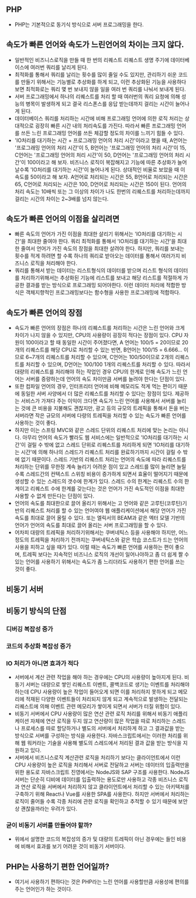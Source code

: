 ## PHP
- PHP는 기본적으로 동기식 방식으로 서버 프로그래밍을 한다.

## 속도가 빠른 언어와 속도가 느린언어의 차이는 크지 않다.
- 일반적인 비즈니스로직을 만들 때 한 번의 리퀘스트 리퀘스트 생명 주기에 데이터베이스에 여러번 쿼리를 날리게 된다.
- 최적화를 통해서 쿼리를 날리는 횟수를 많이 줄일 수도 있지만, 관리하기 쉬운 코드를 만들기 위해서는 기능별로 추상화를 하게 되고, 이런 추상화된 기능을 사용하다보면 최적화로는 쿼리 몇 번 보내지 않을 일을 여러 번 쿼리를 나눠서 보내게 된다.
- 서버 프로그래밍에서 하나의 리퀘스트를 처리 할 때 여러번의 쿼리 요청에 의해 성능의 병목이 발생하게 되고 결국 리스폰스를 응답 받는데까지 걸리는 시간이 늘어나게 된다.
- 데이터베이스 쿼리를 처리하는 시간에 비해 프로그래밍 언어에 의한 로직 처리는 상대적으로 굉장히 빠른 시간 내의 처리속도를 가진다. 따라서 빠른 프로그래밍 언어를 쓰든 느린 프로그래밍 언어를 쓰든 체감할 정도의 차이를 느끼기 힘들 수 있다.
- 'IO처리를 대기하는 시간 + 프로그래밍 언어의 처리 시간'이라고 했을 때, A언어는 '프로그래밍 언어의 처리 시간'이 5, B언어는 '프로그래밍 언어의 처리 시간'이 15, C언어는 '프로그래밍 언어의 처리 시간'이 50, D언어는 '프로그래밍 언어의 처리 시간'이 100이라고 해 보자. 비즈니스 로직이 복잡해지고 기능에 따른 추상화가 늘어날수록 'IO처리를 대기하는 시간'이 늘어나게 된다. 상대적인 비율로 보았을 때 이 속도를 50이라고 해 보자. A언어로 처리되는 시간은 55, B언어로 처리되는 시간은 65, C언어로 처리되는 시간은 100, D언어로 처리되는 시간은 150이 된다. 언어의 처리 속도는 10배씩 또는 그 이상의 차이가 나도 한번의 리퀘스트를 처리하는데까지 걸리는 시간의 차이는 2~3배를 넘지 않는다.

## 속도가 빠른 언어의 이점을 살리려면
- 빠른 속도의 언어가 가진 이점을 최대한 살리기 위해서는 'IO처리를 대기하는 시간'을 최대한 줄여야 한다. 쿼리 최적화를 통해서 'IO처리를 대기하는 시간'을 최대한 줄여서 언어가 가진 속도의 장점을 최대한 살려야 한다. 하지만, 쿼리를 보내는 횟수를 적게 하려면 할 수록 하나의 쿼리로 받아오는 데이터를 통해서 여러가지 비즈니스 로직을 처리해야 한다.
- 쿼리를 통해서 받는 데이터는 리스트형식의 데이터를 받으며 리스트 형식의 데이터를 처리하기위해서는 추상화된 기능에 리스트를 보내고 해당 리스트를 적절하게 가공한 결과를 받는 방식으로 프로그래밍 되어야한다. 이런 데이터 처리에 적합한 방식은 객체지향적인 프로그래밍보다는 함수형을 사용한 프로그래밍에 적합하다.

## 속도가 빠른 언어의 장점
- 속도가 빠른 언어의 장점은 하나의 리퀘스트를 처리하는 시간은 느린 언어와 크게 차이가 나지 않을 수 있지만, CPU의 사용량이 굉장히 적다는 장점이 있다. CPU 자원이 100이라고 할 때 동일한 시간이 주어졌다면, A 언어는 100/5 = 20이므로 20개의 리퀘스트를 해당 CPU로 처리할 수 있는 반면, B언어는 100/15 = 6.666... 이므로 6~7개의 리퀘스트를 처리할 수 있으며, C언어는 100/50이므로 2개의 리퀘스트를 처리할 수 있으며, D언어는 100/100 1개의 리퀘스트를 처리할 수 있다. 따라서 대량의 리퀘스트를 처리해야 하는 작업인 경우 CPU의 한계로 인해 속도가 느린 언어는 서버를 증량하는데 언어의 속도 차이만큼 서버를 늘려야 한다는 단점이 있다.
- 또한 컴파일 언어의 경우, 인터프리터 언어에 비해 메모리도 적게 먹는 편이기 때문에 동일한 서버 사양에서 더 많은 리퀘스트를 처리할 수 있다는 장점이 있다. 제공하는 서비스가 가져다 주는 이익이 크다면 속도가 느린 언어를 사용해서 서버를 늘리는 것에 큰 비용을 지불해도 괜찮지만, 광고 등의 규모의 트레픽을 통해서 돈을 버는 서버라면 작은 규모의 서버에 다량의 트레픽을 처리할 수 있는 속도가 빠른 언어를 사용하는 것이 좋다.
- 하지만 이는 스프링 MVC와 같은 스레드 단위의 리퀘스트 처리에 맞는 논리는 아니다. 아무리 언어의 속도가 빨라도 웹 서비스에는 일반적으로 'IO처리를 대기하는 시간'이 걸릴 수 밖에 없고 스레드 단위로 리퀘스트를 처리하게 되면 'IO처리를 대기하는 시간'에 의해 하나의 스레드가 리퀘스트 처리를 완료하기까지 시간이 걸릴 수 밖에 없기 때문이다. 스레드 기반의 리퀘스트 처리는 언어의 속도에 따라 리퀘스트를 처리하는 단위를 무한정 계속 늘리기 어려운 점이 있고 스레드를 많이 늘리면 늘릴수록 스레드간의 컨텍스트 스위칭 비용이 증가하게 되면서 효율이 떨어지기 때문에 생성할 수 있는 스레드의 갯수에 한계가 있다. 스레드 수의 한계는 리퀘스트 수의 한계이고 리퀘스트 수에 한계를 갖는다는 것은 언어가 가진 속도적인 이점을 최대한 사용할 수 없게 만든다는 단점이 있다.
- 언어의 속도를 최대한으로 끌어 올리기 위해서는 고 언어와 같은 고루틴(코루틴)기반의 리퀘스트 처리를 할 수 있는 언어여야 웹 애플리케이션에서 해당 언어가 가진 속도를 최대로 끌어 올릴 수 있다. 또는 엘릭서의 BEAM과 같은 엑터 모델 기반의 언어가 언어의 속도를 최대로 끌어 올리는 서버 프로그래밍을 할 수 있다.
- 어차피 대량의 트레픽을 처리하기위해서는 쿠버네틱스 등을 사용해야 하지만, 어느 정도의 트레픽을 처리하기 전까지는 쿠버네틱스와 같은 학습 코스트가 드는 언어의 사용을 피하고 싶을 때가 있다. 이럴 때는 속도가 빠른 언어를 사용하는 편이 좋으며, 트레픽 보다는 지속적인 비즈니스 로직의 개선이 일어나야하고 좀 더 쉽게 짤 수 있는 언어를 사용하기 위해서는 속도가 좀 느리더라도 사용하기 편한 언어를 쓰는 것이 좋다.

## 비동기 서버
## 비동기 방식의 단점
### 디버깅 복잡성 증가
### 코드의 추상화 복잡성 증가
### IO 처리가 아니면 효과가 적다
- 서버에서 계산 관련 작업을 해야 하는 경우에는 CPU의 사용량이 높아지게 된다. 비동기 서버는 대량으로 쌓인 리퀘스트 이벤트, 콜백코드로 생기는 이벤트를 처리해야 하는데 CPU 사용량이 높은 작업이 들어오게 되면 이를 처리하지 못하게 되고 메모리에 적재된 다양한 이벤트들이 처리되지 않게 되고 계속적으로 발생하는 전달되는 리퀘스트에 의해 이벤트 관련 메모리가 쌓이게 되면서 서버가 터질 위험이 있다.
- 비동기 서버에서 CPU 사용량이 많은 연산 관련 로직 처리를 위해서 비동기 애플리케이션 자체에 연산 로직을 두지 않고 연산량이 많은 작업을 따로 처리하는 스레드나 프로세스를 따로 할당하거나 별도의 서버에서 처리하게 하고 그 결과값을 받는 방식으로 서버를 구성하는 방식을 사용한다. 자바스크립트에서는 이러한 처리를 위해 웹 워커라는 기술을 사용해 별도의 스레드에서 처리된 결과 값을 받는 방식을 지원하고 있다.
- 서버에서 비즈니스로직 계산관련 로직을 처리하기 보다는 클라이언트에서 이런 CPU 사용량이 높은 로직을 처리해서 서버로 전달하고 서버는 데이터의 입출력만을 위한 용도로 자바스크립트 진영에서는 NodeJS와 SAP 구조를 사용한다. NodeJS 서버는 단순히 디비에 데이터를 입출력하는 용도로만 사용하고 각종 비즈니스 로직과 연산 로직을 서버에서 처리하지 않고 클라이언트에서 처리할 수 있는 아키텍처를 구축하기 위해 React나 Vue를 사용한 SPA를 사용한다. 하지만 서버에서 처리하는 로직이 줄어들 수록 각종 처리에 관한 로직을 확인하고 추적할 수 있기 때문에 보안상 괜찮을까라는 우려가 있다.

### 굳이 비동기 서버를 만들어야 할까?
- 위에서 설명한 코드의 복잡성의 증가 및 대량의 트레픽이 아닌 경우에는 들인 비용에 비해서 효과를 보기 어려운 것이 비동기 서버이다.

## PHP는 사용하기 편한 언어일까?
- 여기서 사용하기 편하다는 것은 PHP라는 느린 언어를 사용할만큼 사용성에 편의를 주는 언어인가 하는 것이다.

